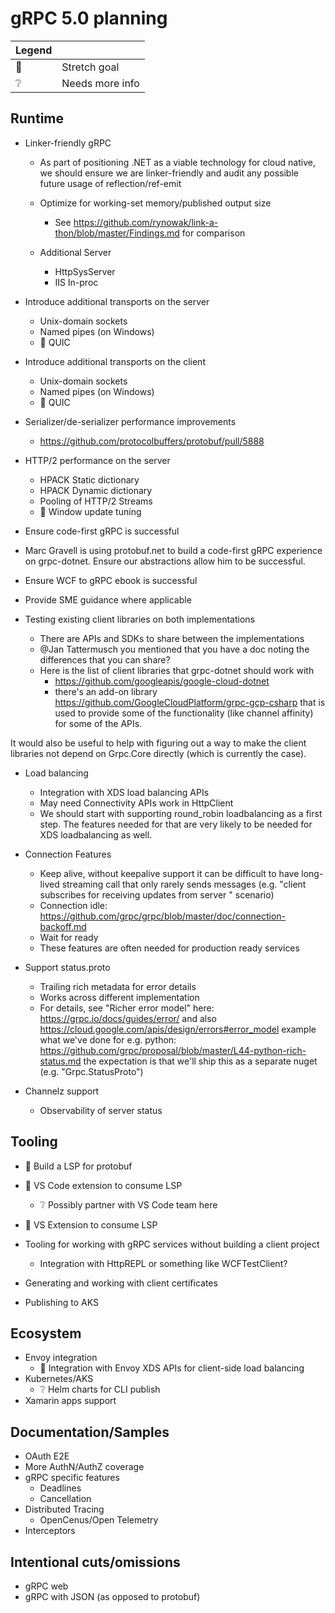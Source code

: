# gRPC 5.0 planning

| Legend |                          |
|--------|--------------------------|
| 🔴      | Stretch goal |
| ❔       | Needs more info |

## Runtime

- Linker-friendly gRPC
  - As part of positioning .NET as a viable technology for cloud native, we should ensure we are linker-friendly and audit any possible future usage of reflection/ref-emit
  - Optimize for working-set memory/published output size
    - See https://github.com/rynowak/link-a-thon/blob/master/Findings.md for comparison

  - Additional Server
    - HttpSysServer
    - IIS In-proc

- Introduce additional transports on the server
  - Unix-domain sockets
  - Named pipes (on Windows)
  - 🔴 QUIC

- Introduce additional transports on the client
  - Unix-domain sockets
  - Named pipes (on Windows)
  - 🔴 QUIC

- Serializer/de-serializer performance improvements
  - https://github.com/protocolbuffers/protobuf/pull/5888

- HTTP/2 performance on the server
  - HPACK Static dictionary
  - HPACK Dynamic dictionary
  - Pooling of HTTP/2 Streams
  - 🔴 Window update tuning

 - Ensure code-first gRPC is successful
  - Marc Gravell is using protobuf.net to build a code-first gRPC experience on grpc-dotnet. Ensure our abstractions allow him to be successful.

 - Ensure WCF to gRPC ebook is successful
  - Provide SME guidance where applicable

- Testing existing client libraries on both implementations
    - There are APIs and SDKs to share between the implementations
    - @Jan Tattermusch you mentioned that you have a doc noting the differences that you can share?
    - Here is the list of client libraries that grpc-dotnet should work with
        - https://github.com/googleapis/google-cloud-dotnet
        - there's an add-on library https://github.com/GoogleCloudPlatform/grpc-gcp-csharp that is used to provide some of the functionality (like channel affinity) for some of the APIs.

It would also be useful to help with figuring out a way to make the client libraries not depend on Grpc.Core directly (which is currently the case).

- Load balancing
    -	Integration with XDS load balancing APIs
    -	May need Connectivity APIs work in HttpClient
    - We should start with supporting round_robin loadbalancing as a first step. The features needed for that are very likely to be needed for XDS loadbalancing as well.


- Connection Features
    -	Keep alive, without keepalive support it can be difficult to have long-lived streaming call that only rarely sends messages (e.g. "client subscribes for receiving updates from server " scenario)
    -	Connection idle: https://github.com/grpc/grpc/blob/master/doc/connection-backoff.md
    -	Wait for ready
    -	These features are often needed for production ready services

- Support status.proto
    - Trailing rich metadata for error details
    - Works across different implementation
    - For details, see "Richer error model" here: https://grpc.io/docs/guides/error/ and also https://cloud.google.com/apis/design/errors#error_model
example what we've done for e.g. python: https://github.com/grpc/proposal/blob/master/L44-python-rich-status.md
the expectation is that we'll ship this as a separate nuget (e.g. "Grpc.StatusProto")


- Channelz support
    -	Observability of server status


## Tooling

- 🔴 Build a LSP for protobuf
- 🔴 VS Code extension to consume LSP
  - ❔ Possibly partner with VS Code team here
- 🔴 VS Extension to consume LSP

- Tooling for working with gRPC services without building a client project
  - Integration with HttpREPL or something like WCFTestClient?

- Generating and working with client certificates

- Publishing to AKS

## Ecosystem

- Envoy integration
  - 🔴 Integration with Envoy XDS APIs for client-side load balancing
- Kubernetes/AKS
  - ❔ Helm charts for CLI publish
- Xamarin apps support

## Documentation/Samples

- OAuth E2E
- More AuthN/AuthZ coverage
- gRPC specific features
  - Deadlines
  - Cancellation
- Distributed Tracing
  - OpenCenus/Open Telemetry
- Interceptors

## Intentional cuts/omissions

- gRPC web
- gRPC with JSON (as opposed to protobuf)
